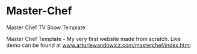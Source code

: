 # Master-Chef
Master Chef TV Show Template


Master Chef Template - My very first website made from scratch. 
Live demo can be found at www.arturlewandowicz.com/masterchef/index.html
